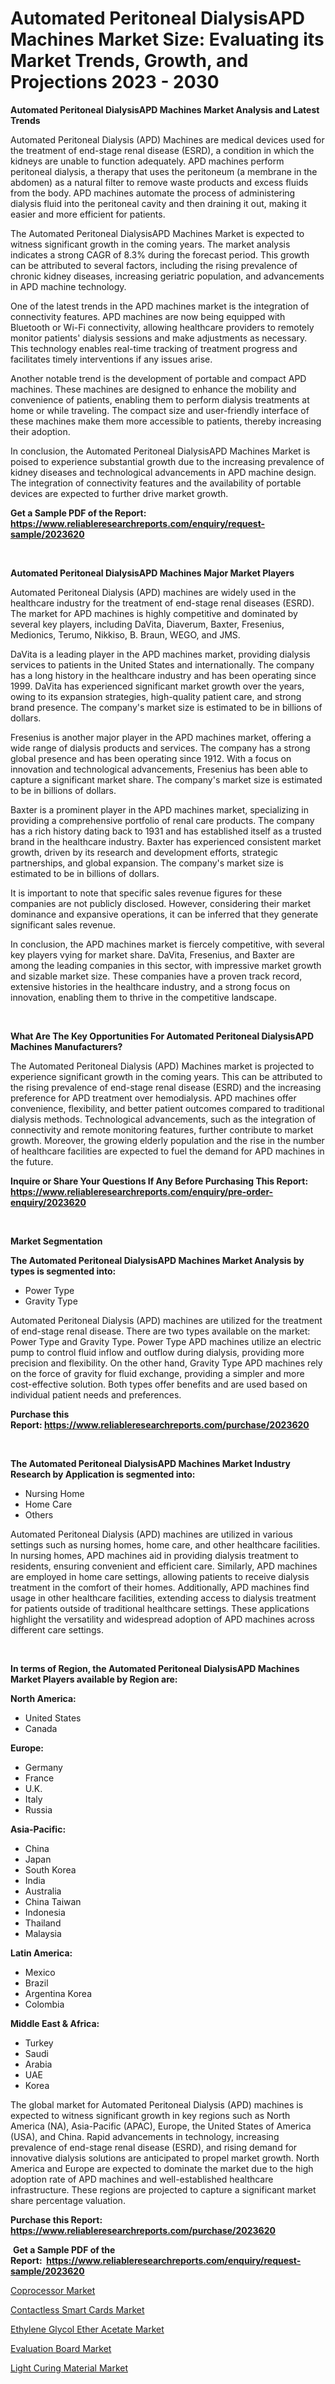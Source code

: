 <p><h1>Automated Peritoneal DialysisAPD Machines Market Size: Evaluating its Market Trends, Growth, and Projections 2023 - 2030</h1></p><p><strong>Automated Peritoneal DialysisAPD Machines Market Analysis and Latest Trends</strong></p>
<p><p>Automated Peritoneal Dialysis (APD) Machines are medical devices used for the treatment of end-stage renal disease (ESRD), a condition in which the kidneys are unable to function adequately. APD machines perform peritoneal dialysis, a therapy that uses the peritoneum (a membrane in the abdomen) as a natural filter to remove waste products and excess fluids from the body. APD machines automate the process of administering dialysis fluid into the peritoneal cavity and then draining it out, making it easier and more efficient for patients.</p><p>The Automated Peritoneal DialysisAPD Machines Market is expected to witness significant growth in the coming years. The market analysis indicates a strong CAGR of 8.3% during the forecast period. This growth can be attributed to several factors, including the rising prevalence of chronic kidney diseases, increasing geriatric population, and advancements in APD machine technology.</p><p>One of the latest trends in the APD machines market is the integration of connectivity features. APD machines are now being equipped with Bluetooth or Wi-Fi connectivity, allowing healthcare providers to remotely monitor patients' dialysis sessions and make adjustments as necessary. This technology enables real-time tracking of treatment progress and facilitates timely interventions if any issues arise.</p><p>Another notable trend is the development of portable and compact APD machines. These machines are designed to enhance the mobility and convenience of patients, enabling them to perform dialysis treatments at home or while traveling. The compact size and user-friendly interface of these machines make them more accessible to patients, thereby increasing their adoption.</p><p>In conclusion, the Automated Peritoneal DialysisAPD Machines Market is poised to experience substantial growth due to the increasing prevalence of kidney diseases and technological advancements in APD machine design. The integration of connectivity features and the availability of portable devices are expected to further drive market growth.</p></p>
<p><strong>Get a Sample PDF of the Report:&nbsp; <a href="https://www.reliableresearchreports.com/enquiry/request-sample/2023620">https://www.reliableresearchreports.com/enquiry/request-sample/2023620</a></strong></p>
<p>&nbsp;</p>
<p><strong>Automated Peritoneal DialysisAPD Machines Major Market Players</strong></p>
<p><p>Automated Peritoneal Dialysis (APD) machines are widely used in the healthcare industry for the treatment of end-stage renal diseases (ESRD). The market for APD machines is highly competitive and dominated by several key players, including DaVita, Diaverum, Baxter, Fresenius, Medionics, Terumo, Nikkiso, B. Braun, WEGO, and JMS.</p><p>DaVita is a leading player in the APD machines market, providing dialysis services to patients in the United States and internationally. The company has a long history in the healthcare industry and has been operating since 1999. DaVita has experienced significant market growth over the years, owing to its expansion strategies, high-quality patient care, and strong brand presence. The company's market size is estimated to be in billions of dollars.</p><p>Fresenius is another major player in the APD machines market, offering a wide range of dialysis products and services. The company has a strong global presence and has been operating since 1912. With a focus on innovation and technological advancements, Fresenius has been able to capture a significant market share. The company's market size is estimated to be in billions of dollars.</p><p>Baxter is a prominent player in the APD machines market, specializing in providing a comprehensive portfolio of renal care products. The company has a rich history dating back to 1931 and has established itself as a trusted brand in the healthcare industry. Baxter has experienced consistent market growth, driven by its research and development efforts, strategic partnerships, and global expansion. The company's market size is estimated to be in billions of dollars.</p><p>It is important to note that specific sales revenue figures for these companies are not publicly disclosed. However, considering their market dominance and expansive operations, it can be inferred that they generate significant sales revenue.</p><p>In conclusion, the APD machines market is fiercely competitive, with several key players vying for market share. DaVita, Fresenius, and Baxter are among the leading companies in this sector, with impressive market growth and sizable market size. These companies have a proven track record, extensive histories in the healthcare industry, and a strong focus on innovation, enabling them to thrive in the competitive landscape.</p></p>
<p>&nbsp;</p>
<p><strong>What Are The Key Opportunities For Automated Peritoneal DialysisAPD Machines Manufacturers?</strong></p>
<p><p>The Automated Peritoneal Dialysis (APD) Machines market is projected to experience significant growth in the coming years. This can be attributed to the rising prevalence of end-stage renal disease (ESRD) and the increasing preference for APD treatment over hemodialysis. APD machines offer convenience, flexibility, and better patient outcomes compared to traditional dialysis methods. Technological advancements, such as the integration of connectivity and remote monitoring features, further contribute to market growth. Moreover, the growing elderly population and the rise in the number of healthcare facilities are expected to fuel the demand for APD machines in the future.</p></p>
<p><strong>Inquire or Share Your Questions If Any Before Purchasing This Report: <a href="https://www.reliableresearchreports.com/enquiry/pre-order-enquiry/2023620">https://www.reliableresearchreports.com/enquiry/pre-order-enquiry/2023620</a></strong></p>
<p>&nbsp;</p>
<p><strong>Market Segmentation</strong></p>
<p><strong>The Automated Peritoneal DialysisAPD Machines Market Analysis by types is segmented into:</strong></p>
<p><ul><li>Power Type</li><li>Gravity Type</li></ul></p>
<p><p>Automated Peritoneal Dialysis (APD) machines are utilized for the treatment of end-stage renal disease. There are two types available on the market: Power Type and Gravity Type. Power Type APD machines utilize an electric pump to control fluid inflow and outflow during dialysis, providing more precision and flexibility. On the other hand, Gravity Type APD machines rely on the force of gravity for fluid exchange, providing a simpler and more cost-effective solution. Both types offer benefits and are used based on individual patient needs and preferences.</p></p>
<p><strong>Purchase this Report:&nbsp;<a href="https://www.reliableresearchreports.com/purchase/2023620">https://www.reliableresearchreports.com/purchase/2023620</a></strong></p>
<p>&nbsp;</p>
<p><strong>The Automated Peritoneal DialysisAPD Machines Market Industry Research by Application is segmented into:</strong></p>
<p><ul><li>Nursing Home</li><li>Home Care</li><li>Others</li></ul></p>
<p><p>Automated Peritoneal Dialysis (APD) machines are utilized in various settings such as nursing homes, home care, and other healthcare facilities. In nursing homes, APD machines aid in providing dialysis treatment to residents, ensuring convenient and efficient care. Similarly, APD machines are employed in home care settings, allowing patients to receive dialysis treatment in the comfort of their homes. Additionally, APD machines find usage in other healthcare facilities, extending access to dialysis treatment for patients outside of traditional healthcare settings. These applications highlight the versatility and widespread adoption of APD machines across different care settings.</p></p>
<p>&nbsp;</p>
<p><strong>In terms of Region, the Automated Peritoneal DialysisAPD Machines Market Players available by Region are:</strong></p>
<p>
    <p> <strong> North America: </strong>
        <ul>
            <li>United States</li>
            <li>Canada</li>
        </ul>
        </p> 
    <p> <strong> Europe: </strong>
        <ul>
            <li>Germany</li>
            <li>France</li>
            <li>U.K.</li>
            <li>Italy</li>
            <li>Russia</li>
        </ul>
        </p> 
    <p> <strong> Asia-Pacific: </strong>
        <ul>
            <li>China</li>
            <li>Japan</li>
            <li>South Korea</li>
            <li>India</li>
            <li>Australia</li>
            <li>China Taiwan</li>
            <li>Indonesia</li>
            <li>Thailand</li>
            <li>Malaysia</li>
        </ul>
        </p> 
    <p> <strong> Latin America: </strong>
        <ul>
            <li>Mexico</li>
            <li>Brazil</li>
            <li>Argentina Korea</li>
            <li>Colombia</li>
        </ul>
        </p> 
    <p> <strong> Middle East & Africa: </strong>
        <ul>
            <li>Turkey</li>
            <li>Saudi</li>
            <li>Arabia</li>
            <li>UAE</li>
            <li>Korea</li>
        </ul>
    </p>
    </p>
<p><p>The global market for Automated Peritoneal Dialysis (APD) machines is expected to witness significant growth in key regions such as North America (NA), Asia-Pacific (APAC), Europe, the United States of America (USA), and China. Rapid advancements in technology, increasing prevalence of end-stage renal disease (ESRD), and rising demand for innovative dialysis solutions are anticipated to propel market growth. North America and Europe are expected to dominate the market due to the high adoption rate of APD machines and well-established healthcare infrastructure. These regions are projected to capture a significant market share percentage valuation.</p></p>
<p><strong>Purchase this Report: <a href="https://www.reliableresearchreports.com/purchase/2023620">https://www.reliableresearchreports.com/purchase/2023620</a></strong></p>
<p>&nbsp;<strong>Get a Sample PDF of the Report:&nbsp;&nbsp;<a href="https://www.reliableresearchreports.com/enquiry/request-sample/2023620">https://www.reliableresearchreports.com/enquiry/request-sample/2023620</a></strong></p>
<p><strong></strong></p>
<p><p><a href="https://www.linkedin.com/pulse/coprocessor-market-size-growth-forecast-from-2023-2030-3tyhf/">Coprocessor Market</a></p><p><a href="https://www.linkedin.com/pulse/contactless-smart-cards-market-challenges-opportunities-vyi5f/">Contactless Smart Cards Market</a></p><p><a href="https://medium.com/@henrykihn/analyzing-ethylene-glycol-ether-acetate-market-global-industry-perspective-and-forecast-2023-to-d4d8e3a52b47">Ethylene Glycol Ether Acetate Market</a></p><p><a href="https://www.linkedin.com/pulse/evaluation-board-market-size-share-global-analysis-report-2z4gf/">Evaluation Board Market</a></p><p><a href="https://medium.com/@beaugrant15/light-curing-material-market-outlook-industry-overview-and-forecast-2023-to-2030-ac15c2c5a2ce">Light Curing Material Market</a></p></p>